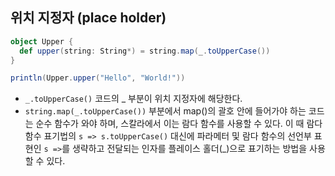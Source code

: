 ## 위치 지정자 (place holder)
```scala
object Upper {
  def upper(string: String*) = string.map(_.toUpperCase())
}

println(Upper.upper("Hello", "World!"))
```
- `_.toUpperCase()` 코드의 _ 부분이 위치 지정자에 해당한다.
- `string.map(_.toUpperCase())` 부분에서 map()의 괄호 안에 들어가야 하는 코드는 순수 함수가 와야 하며, 스칼라에서 이는 람다 함수를 사용할 수 있다. 이 때 람다 함수 표기법의 `s => s.toUpperCase()` 대신에 파라메터 및 람다 함수의 선언부 표현인 `s =>`를 생략하고 전달되는 인자를 플레이스 홀더(_)으로 표기하는 방법을 사용할 수 있다.
